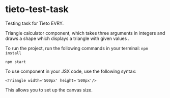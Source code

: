# tieto-test-task

Testing task for Tieto EVRY. 

Triangle calculator component, which takes three arguments in integers and draws a shape which displays a triangle with given values . 


To run the project, run the following commands in your terminal:
`npm install`

`npm start`

To use component in your JSX code, use the following syntax:

`<Triangle width='500px' height='500px'/>`

This allows you to set up the canvas size. 
